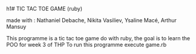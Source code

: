 h1# TIC TAC TOE GAME (ruby)
 
made with : Nathaniel Debache, Nikita Vasiliev, Ysaline Macé, Arthur Mansuy


This programme is a tic tac toe game do with ruby, the goal is to learn the POO for week 3 of THP
To run this programme execute game.rb


            
